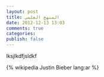 ```yaml
---
layout: post
title: المنهج العلمي
date: 2012-12-13 13:03
comments: true
categories: 
publish: false
---
```


lksjlkdfjsldkf

{% wikipedia Justin Bieber lang:ar %}